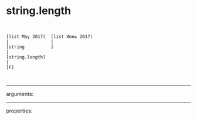 # string.length

```


[list May 2017(  [list Июнь 2017(
|                |
[string          ]
|
[string.length]
|
[F]

            
```
---
arguments:


---
properties:


